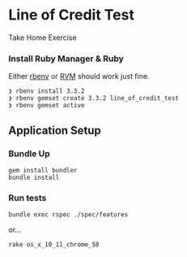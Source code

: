 # Line of Credit Test
Take Home Exercise

### Install Ruby Manager & Ruby

Either [rbenv](https://github.com/sstephenson/rbenv) or [RVM](http://rvm.io/rvm/install) should work just fine.

    ❯ rbenv install 3.3.2
    ❯ rbenv gemset create 3.3.2 line_of_credit_test
    ❯ rbenv gemset active

## Application Setup
### Bundle Up

    gem install bundler
    bundle install

### Run tests

    bundle exec rspec ./spec/features
or...

    rake os_x_10_11_chrome_58